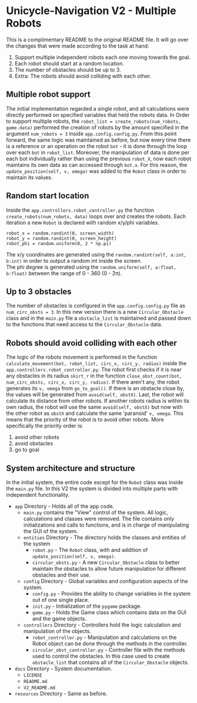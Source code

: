 # Unicycle-Navigation V2 - Multiple Robots

This is a complimentary README to the original README file. It will go over the changes that were made according to the task at hand:
1. Support multiple independent robots each one moving towards the goal.
2. Each robot should start at a random location.
3. The number of obstacles should be up to 3.
4. Extra: The robots should avoid colliding with each other.

## Multiple robot support
The initial implementation regarded a single robot, and all calculations were directly performed on specified variables that held the robots data.
In Order to support multiple robots, the `robot_list = create_robots(num_robots, game.data)` 
performed the creation of robots by the amount specified in the argument `num_robots = 3` inside `app.config.config.py`.
From this point forward, the same logic was maintained as before, but now every time there is a reference or an operation on the robot `bot` - 
it is done through the loop over each `bot` in `robot_list`.
Moreover, the manipulation of data is done per each bot individually rather than using the previous `robot_X`, 
now each robot maintains its own data as can accessed through `bot.x`.
For this reason, the `update_position(self, v, omega)` was added to the `Robot` class in order to maintain its values.

## Random start location
Inside the `app.controllers.robot_controller.py` the function `create_robots(num_robots, data)` loops over and creates the robots. 
Each iteration a new `Robot` is declared with random x/y/phi variables.
```
robot_x = random.randint(0, screen_width)
robot_y = random.randint(0, screen_height)
robot_phi = random.uniform(0, 2 * np.pi)
```
The x/y coordinates are generated using the `random.randint(self, a:int, b:int)` in order to output a random int inside the screen.  
The phi degree is generated using the `random.uniform(self, a:float, b:float)` between the range of 0 - 360 (0 - 2π).

## Up to 3 obstacles
The number of obstacles is configured in the `app.config.config.py` file as `num_circ_obsts = 3`.
In this new version there is a new `Circular_Obstacle` class and in the `main.py` file a `obstacle_list` is maintained and passed down to the functions
that need access to the `Circular_Obstacle` data.

## Robots should avoid colliding with each other
The logic of the robots movement is performed in the function `calculate_movement(bot, robot_list, circ_x, circ_y, radius)` inside the `app.controllers.robot_controller.py`.
The robot first checks if it is near any obstacles in its radius `skirt_r` in the function `close_obst_count(bot, num_circ_obsts, circ_x, circ_y, radius)`.
If there aren't any, the robot generates its `v, omega` from `go_to_goal()`.
If there is an obstacle close by, the values will be generated from `avoid(self, obstX)`.
Last, the robot will calculate its distance from other robots. If another robots radius is within its own radius, the robot will use the 
same `avoid(self, obstX)` but now with the other robot as `obstX` and calculate the same 'paranoid' `v, omega`.
This means that the priority of the robot is to avoid other robots. More specifically the priority order is:
1. avoid other robots
2. avoid obstacles
3. go to goal

## System architecture and structure
In the initial system, the entire code except for the `Robot` class was inside the `main.py` file.
In this V2 the system is divided into multiple parts with independent functionality.
- `app` Directory - Holds all of the app code.
  - `main.py` contains the "View" control of the system. All logic, calculations and classes were removed. The file contains
  only initializations and calls to functions, and is in charge of manipulating the GUI of the system.
  - `entities` Directory - The directory holds the classes and entities of the system
    - `robot.py` - The `Robot` class, with and addition of `update_position(self, v, omega)`.
    - `circular_obsts.py` - A new `Circular_Obstacle` class to better maintain the obstacles to allow future manipulation for different obstacles and their use.
  - `config` Directory - Global variables and configuration aspects of the system. 
    - `config.py` - Provides the ability to change variables in the system out of one single place.
    - `init.py` - Initialization of the `pygame` package.
    - `game.py` - Holds the Game class which contains data on the GUI and the game objects.
  - `controllers` Directory - Controllers hold the logic calculation and manipulation of the objects.
    - `robot_controller.py` - Manipulation and calculations on the Robot object can be done through the methods in the controller.
    - `circular_obst_controller.py` - Controller file with the methods used to control the obstacles. In this case used to create
    `obstacle_list` that contains all of the `Circular_Obstacle` objects.
- `docs` Directory - System documentation.
  - `LICENSE`
  - `README.md`
  - `V2_README.md`
- `resources` Directory - Same as before.

